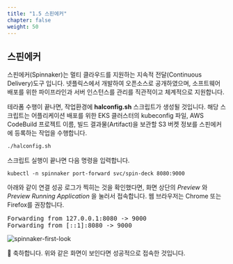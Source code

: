 ```yaml
---
title: "1.5 스핀에커"
chapter: false
weight: 50
---
```


## 스핀에커

스핀에커(Spinnaker)는 멀티 클라우드를 지원하는 지속적 전달(Continuous Delivery)도구 입니다. 넷플릭스에서 개발하여 오픈소스로 공개하였으며, 소프트웨어 배포를 위한 파이프라인과 서버 인스턴스를 관리를 직관적이고 체계적으로 지원합니다.

테라폼 수행이 끝나면, 작업환경에 **halconfig.sh** 스크립트가 생성될 것입니다. 해당 스크립트는 어플리케이션 배포를 위한 EKS 클러스터의 kubeconfig 파일, AWS CodeBuild 프로젝트 이름, 빌드 결과물(Artifact)을 보관할 S3 버켓 정보를 스핀에커에 등록하는 작업을 수행합니다.

```sh
./halconfig.sh
```

스크립트 실행이 끝나면 다음 명령을 입력합니다.

```
kubectl -n spinnaker port-forward svc/spin-deck 8080:9000
```

아래와 같이 연결 성공 로그가 찍히는 것을 확인했다면, 화면 상단의 *Preview* 와 *Preview Running Application* 을 눌러서 접속합니다. 웹 브라우저는 Chrome 또는 Firefox를 권장합니다.

<pre>
Forwarding from 127.0.0.1:8080 -> 9000
Forwarding from [::1]:8080 -> 9000
</pre>
 
![spinnaker-first-look](/images/spinnaker/spinnaker-first-look.png)

🎉 축하합니다. 위와 같은 화면이 보인다면 성공적으로 접속한 것입니다.
